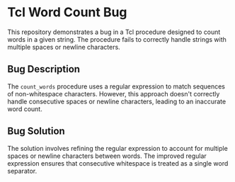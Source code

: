 # Tcl Word Count Bug

This repository demonstrates a bug in a Tcl procedure designed to count words in a given string. The procedure fails to correctly handle strings with multiple spaces or newline characters.

## Bug Description

The `count_words` procedure uses a regular expression to match sequences of non-whitespace characters.  However, this approach doesn't correctly handle consecutive spaces or newline characters, leading to an inaccurate word count.

## Bug Solution

The solution involves refining the regular expression to account for multiple spaces or newline characters between words.  The improved regular expression ensures that consecutive whitespace is treated as a single word separator.